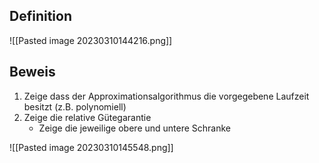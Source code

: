 ## Definition
![[Pasted image 20230310144216.png]]

## Beweis
1. Zeige dass der Approximationsalgorithmus die vorgegebene Laufzeit besitzt (z.B. polynomiell)
2. Zeige die relative Gütegarantie
	- Zeige die jeweilige obere und untere Schranke

![[Pasted image 20230310145548.png]]